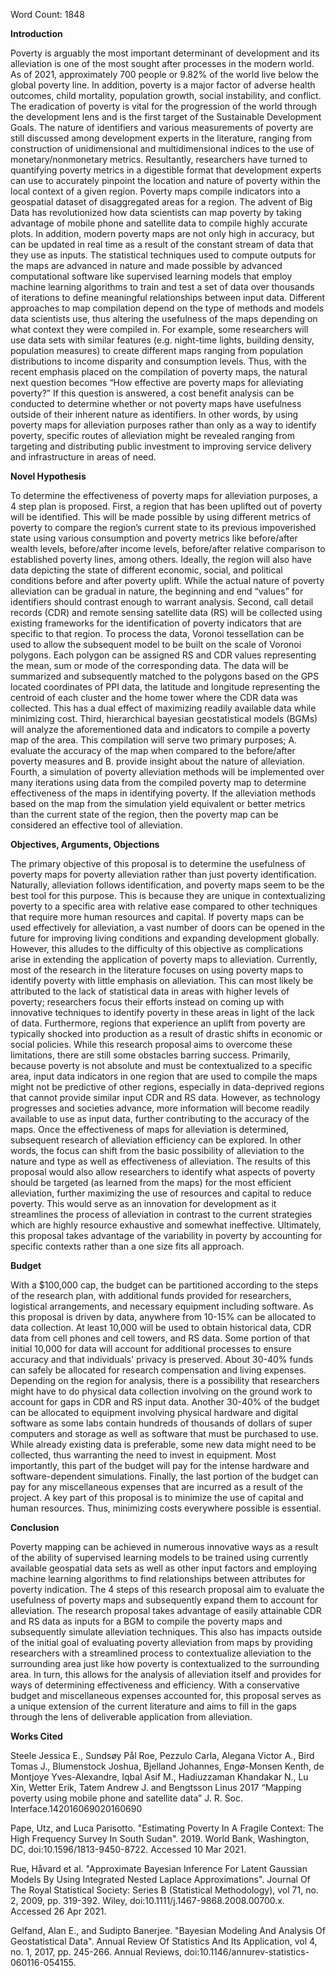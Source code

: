 Word Count: 1848

**Introduction**

Poverty is arguably the most important determinant of development and its alleviation is one of the most sought after processes in the modern world. As of 2021, approximately 700 people or 9.82% of the world live below the global poverty line. In addition, poverty is a major factor of adverse health outcomes, child mortality, population growth, social instability, and conflict. The eradication of poverty is vital for the progression of the world through the development lens and is the first target of the Sustainable Development Goals. The nature of identifiers and various measurements of poverty are still discussed among development experts in the literature, ranging from construction of unidimensional and multidimensional indices to the use of monetary/nonmonetary metrics. Resultantly, researchers have turned to quantifying poverty metrics in a digestible format that development experts can use to accurately pinpoint the location and nature of poverty within the local context of a given region. Poverty maps compile indicators into a geospatial dataset of disaggregated areas for a region. The advent of Big Data has revolutionized how data scientists can map poverty by taking advantage of mobile phone and satellite data to compile highly accurate plots. In addition, modern poverty maps are not only high in accuracy, but can be updated in real time as a result of the constant stream of data that they use as inputs. The statistical techniques used to compute outputs for the maps are advanced in nature and made possible by advanced computational software like supervised learning models that employ machine learning algorithms to train and test a set of data over thousands of iterations to define meaningful relationships between input data. Different approaches to map compilation depend on the type of methods and models data scientists use, thus altering the usefulness of the maps depending on what context they were compiled in. For example, some researchers will use data sets with similar features (e.g. night-time lights, building density, population measures) to create different maps ranging from population distributions to income disparity and consumption levels. Thus, with the recent emphasis placed on the compilation of poverty maps, the natural next question becomes “How effective are poverty maps for alleviating poverty?” If this question is answered, a cost benefit analysis can be conducted to determine whether or not poverty maps have usefulness outside of their inherent nature as identifiers. In other words, by using poverty maps for alleviation purposes rather than only as a way to identify poverty, specific routes of alleviation might be revealed ranging from targeting and distributing public investment to improving service delivery and infrastructure in areas of need. 

**Novel Hypothesis**

To determine the effectiveness of poverty maps for alleviation purposes, a 4 step plan is proposed. First, a region that has been uplifted out of poverty will be identified. This will be made possible by using different metrics of poverty to compare the region’s current state to its previous impoverished state using various consumption and poverty metrics like before/after wealth levels, before/after income levels, before/after relative comparison to established poverty lines, among others. Ideally, the region will also have data depicting the state of different economic, social, and political conditions before and after poverty uplift. While the actual nature of poverty alleviation can be gradual in nature, the beginning and end “values” for identifiers should contrast enough to warrant analysis. Second, call detail records (CDR) and remote sensing satellite data (RS) will be collected using existing frameworks for the identification of poverty indicators that are specific to that region. To process the data, Voronoi tessellation can be used to allow the subsequent model to be built on the scale of Voronoi polygons. Each polygon can be assigned RS and CDR values representing the mean, sum or mode of the corresponding data. The data will be summarized and subsequently matched to the polygons based on the GPS located coordinates of PPI data, the latitude and longitude representing the centroid of each cluster and the home tower where the CDR data was collected. This has a dual effect of maximizing readily available data while minimizing cost. Third, hierarchical bayesian geostatistical models (BGMs) will analyze the aforementioned data and indicators to compile a poverty map of the area. This compilation will serve two primary purposes; A. evaluate the accuracy of the map when compared to the before/after poverty measures and B. provide insight about the nature of alleviation. Fourth, a simulation of poverty alleviation methods will be implemented over many iterations using data from the compiled poverty map to determine effectiveness of the maps in identifying poverty. If the alleviation methods based on the map from the simulation yield equivalent or better metrics than the current state of the region, then the poverty map can be considered an effective tool of alleviation. 

**Objectives, Arguments, Objections**

The primary objective of this proposal is to determine the usefulness of poverty maps for poverty alleviation rather than just poverty identification. Naturally, alleviation follows identification, and poverty maps seem to be the best tool for this purpose. This is because they are unique in contextualizing poverty to a specific area with relative ease compared to other techniques that require more human resources and capital. If poverty maps can be used effectively for alleviation, a vast number of doors can be opened in the future for improving living conditions and expanding development globally. However, this alludes to the difficulty of this objective as complications arise in extending the application of poverty maps to alleviation. Currently, most of the research in the literature focuses on using poverty maps to identify poverty with little emphasis on alleviation. This can most likely be attributed to the lack of statistical data in areas with higher levels of poverty; researchers focus their efforts instead on coming up with innovative techniques to identify poverty in these areas in light of the lack of data. Furthermore, regions that experience an uplift from poverty are typically shocked into production as a result of drastic shifts in economic or social policies. While this research proposal aims to overcome these limitations, there are still some obstacles barring success. Primarily, because poverty is not absolute and must be contextualized to a specific area, input data indicators in one region that are used to compile the maps might not be predictive of other regions, especially in data-deprived regions that cannot provide similar input CDR and RS data. However, as technology progresses and societies advance, more information will become readily available to use as input data, further contributing to the accuracy of the maps. Once the effectiveness of maps for alleviation is determined, subsequent research of alleviation efficiency can be explored. In other words, the focus can shift from the basic possibility of alleviation to the nature and type as well as effectiveness of alleviation. The results of this proposal would also allow researchers to identify what aspects of poverty should be targeted (as learned from the maps) for the most efficient alleviation, further maximizing the use of resources and capital to reduce poverty. This would serve as an innovation for development as it streamlines the process of alleviation in contrast to the current strategies which are highly resource exhaustive and somewhat ineffective. Ultimately, this proposal takes advantage of the variability in poverty by accounting for specific contexts rather than a one size fits all approach. 

**Budget**

With a $100,000 cap, the budget can be partitioned according to the steps of the research plan, with additional funds provided for researchers, logistical arrangements, and necessary equipment including software. As this proposal is driven by data, anywhere from 10-15% can be allocated to data collection. At least 10,000 will be used to obtain historical data, CDR data from cell phones and cell towers, and RS data. Some portion of that initial 10,000 for data will account for additional processes to ensure accuracy and that individuals' privacy is preserved. About 30-40% funds can safely be allocated for research compensation and living expenses. Depending on the region for analysis, there is a possibility that researchers might have to do physical data collection involving on the ground work to account for gaps in CDR and RS input data. Another 30-40% of the budget can be allocated to equipment involving physical hardware and digital software as some labs contain hundreds of thousands of dollars of super computers and storage as well as software that must be purchased to use. While already existing data is preferable, some new data might need to be collected, thus warranting the need to invest in equipment. Most importantly, this part of the budget will pay for the intense hardware and software-dependent simulations. Finally, the last portion of the budget can pay for any miscellaneous expenses that are incurred as a result of the project. A key part of this proposal is to minimize the use of capital and human resources. Thus, minimizing costs everywhere possible is essential. 

**Conclusion**

Poverty mapping can be achieved in numerous innovative ways as a result of the ability of supervised learning models to be trained using currently available geospatial data sets as well as other input factors and employing machine learning algorithms to find relationships between attributes for poverty indication. The 4 steps of this research proposal aim to evaluate the usefulness of poverty maps and subsequently expand them to account for alleviation. The research proposal takes advantage of easily attainable CDR and RS data as inputs for a BGM to compile the poverty maps and subsequently simulate alleviation techniques. This also has impacts outside of the initial goal of evaluating poverty alleviation from maps by providing researchers with a streamlined process to contextualize alleviation to the surrounding area just like how poverty is contextualized to the surrounding area. In turn, this allows for the analysis of alleviation itself and provides for ways of determining effectiveness and efficiency. With a conservative budget and miscellaneous expenses accounted for, this proposal serves as a unique extension of the current literature and aims to fill in the gaps through the lens of deliverable application from alleviation.

**Works Cited**

Steele Jessica E., Sundsøy Pål Roe, Pezzulo Carla, Alegana Victor A., Bird Tomas J., Blumenstock Joshua, Bjelland Johannes, Engø-Monsen Kenth, de Montjoye Yves-Alexandre, Iqbal Asif M., Hadiuzzaman Khandakar N., Lu Xin, Wetter Erik, Tatem Andrew J. and Bengtsson Linus 2017 “Mapping poverty using mobile phone and satellite data” J. R. Soc. Interface.142016069020160690

Pape, Utz, and Luca Parisotto. "Estimating Poverty In A Fragile Context: The High Frequency Survey In South Sudan". 2019. World Bank, Washington, DC, doi:10.1596/1813-9450-8722. Accessed 10 Mar 2021.

Rue, Håvard et al. "Approximate Bayesian Inference For Latent Gaussian Models By Using Integrated Nested Laplace Approximations". Journal Of The Royal Statistical Society: Series B (Statistical Methodology), vol 71, no. 2, 2009, pp. 319-392. Wiley, doi:10.1111/j.1467-9868.2008.00700.x. Accessed 26 Apr 2021.

Gelfand, Alan E., and Sudipto Banerjee. "Bayesian Modeling And Analysis Of Geostatistical Data". Annual Review Of Statistics And Its Application, vol 4, no. 1, 2017, pp. 245-266. Annual Reviews, doi:10.1146/annurev-statistics-060116-054155.


